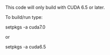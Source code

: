 This code will only build with CUDA 6.5 or later.

To build/run type:

setpkgs -a cuda7.0

or

setpkgs -a cuda6.5